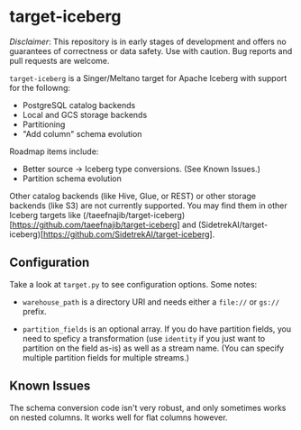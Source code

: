 # target-iceberg

*Disclaimer*: This repository is in early stages of development and offers no guarantees of correctness or data safety. Use with caution. Bug reports and pull requests are welcome.

`target-iceberg` is a Singer/Meltano target for Apache Iceberg with support for the followng:

* PostgreSQL catalog backends
* Local and GCS storage backends
* Partitioning
* "Add column" schema evolution

Roadmap items include:

* Better source -> Iceberg type conversions. (See Known Issues.)
* Partition schema evolution

Other catalog backends (like Hive, Glue, or REST) or other storage backends (like S3) are not currently supported. You may find them in other Iceberg targets like (/taeefnajib/target-iceberg)[https://github.com/taeefnajib/target-iceberg] and (SidetrekAI/target-iceberg)[https://github.com/SidetrekAI/target-iceberg].

## Configuration

Take a look at `target.py` to see configuration options. Some notes:

- `warehouse_path` is a directory URI and needs either a `file://` or `gs://` prefix.

- `partition_fields` is an optional array. If you do have partition fields, you need to speficy a transformation (use `identity` if you just want to partition on the field as-is) as well as a stream name. (You can specify multiple partition fields for multiple streams.)

## Known Issues

The schema conversion code isn't very robust, and only sometimes works on nested columns. It works well for flat columns however.